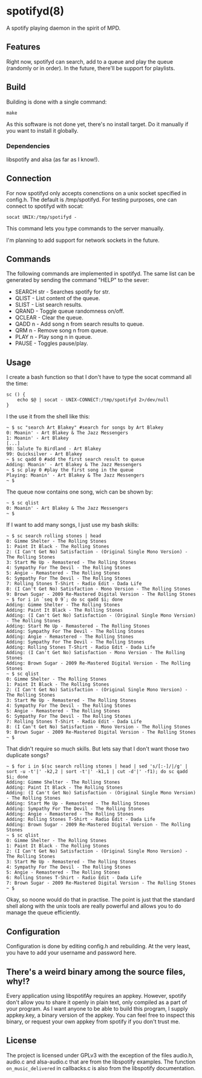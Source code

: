 # spotifyd(8)
A spotify playing daemon in the spirit of MPD.

## Features
Right now, spotifyd can search, add to a queue and play the queue
(randomly or in order). In the future, there'll be support for playlists.

## Build
Building is done with a single command:
```
make
```
As this software is not done yet, there's no install target. Do it
manually if you want to install it globally.

### Dependencies
libspotify and alsa (as far as I know!).

## Connection
For now spotifyd only accepts conenctions on a unix socket
specified in config.h. The default is /tmp/spotifyd. For
testing purposes, one can connect to spotifyd with socat:
```
socat UNIX:/tmp/spotifyd -
```
This command lets you type commands to the server manually.

I'm planning to add support for network sockets in the future.

## Commands
The following commands are implemented in spotifyd. The same 
list can be generated by sending the command "HELP" to the sever:
* SEARCH str - Searches spotify for str.
* QLIST      - List content of the queue.
* SLIST      - List search results.
* QRAND      - Toggle queue randomness on/off.
* QCLEAR     - Clear the queue.
* QADD n     - Add song n from search results to queue.
* QRM n      - Remove song n from queue.
* PLAY n     - Play song n in queue.
* PAUSE      - Toggles pause/play.

## Usage
I create a bash function so that I don't have to type the socat command
all the time:
```
sc () {
	echo $@ | socat - UNIX-CONNECT:/tmp/spotifyd 2>/dev/null
}
```

I the use it from the shell like this:
```
~ $ sc "search Art Blakey" #search for songs by Art Blakey
0: Moanin' - Art Blakey & The Jazz Messengers
1: Moanin' - Art Blakey
[...]
98: Salute To Birdland - Art Blakey
99: Quicksilver - Art Blakey
~ $ sc qadd 0 #add the first search result to queue
Adding: Moanin' - Art Blakey & The Jazz Messengers
~ $ sc play 0 #play the first song in the queue
Playing: Moanin' - Art Blakey & The Jazz Messengers
~ $ 
```
The queue now contains one song, wich can be shown by:
```
~ $ sc qlist
0: Moanin' - Art Blakey & The Jazz Messengers
~ $ 
```
If I want to add many songs, I just use my bash skills:
```
~ $ sc search rolling stones | head
0: Gimme Shelter - The Rolling Stones
1: Paint It Black - The Rolling Stones
2: (I Can't Get No) Satisfaction - (Original Single Mono Version) - The Rolling Stones
3: Start Me Up - Remastered - The Rolling Stones
4: Sympathy For The Devil - The Rolling Stones
5: Angie - Remastered - The Rolling Stones
6: Sympathy For The Devil - The Rolling Stones
7: Rolling Stones T-Shirt - Radio Edit - Dada Life
8: (I Can't Get No) Satisfaction - Mono Version - The Rolling Stones
9: Brown Sugar - 2009 Re-Mastered Digital Version - The Rolling Stones
~ $ for i in `seq 0 9`; do sc qadd $i; done
Adding: Gimme Shelter - The Rolling Stones
Adding: Paint It Black - The Rolling Stones
Adding: (I Can't Get No) Satisfaction - (Original Single Mono Version) - The Rolling Stones
Adding: Start Me Up - Remastered - The Rolling Stones
Adding: Sympathy For The Devil - The Rolling Stones
Adding: Angie - Remastered - The Rolling Stones
Adding: Sympathy For The Devil - The Rolling Stones
Adding: Rolling Stones T-Shirt - Radio Edit - Dada Life
Adding: (I Can't Get No) Satisfaction - Mono Version - The Rolling Stones
Adding: Brown Sugar - 2009 Re-Mastered Digital Version - The Rolling Stones
~ $ sc qlist
0: Gimme Shelter - The Rolling Stones
1: Paint It Black - The Rolling Stones
2: (I Can't Get No) Satisfaction - (Original Single Mono Version) - The Rolling Stones
3: Start Me Up - Remastered - The Rolling Stones
4: Sympathy For The Devil - The Rolling Stones
5: Angie - Remastered - The Rolling Stones
6: Sympathy For The Devil - The Rolling Stones
7: Rolling Stones T-Shirt - Radio Edit - Dada Life
8: (I Can't Get No) Satisfaction - Mono Version - The Rolling Stones
9: Brown Sugar - 2009 Re-Mastered Digital Version - The Rolling Stones
~ $ 
```
That didn't require so much skills. But lets say that
I don't want those two duplicate songs?
```
~ $ for i in $(sc search rolling stones | head | sed 's/[:-]/|/g' | sort -u -t'|' -k2,2 | sort -t'|' -k1,1 | cut -d'|' -f1); do sc qadd $i; done
Adding: Gimme Shelter - The Rolling Stones
Adding: Paint It Black - The Rolling Stones
Adding: (I Can't Get No) Satisfaction - (Original Single Mono Version) - The Rolling Stones
Adding: Start Me Up - Remastered - The Rolling Stones
Adding: Sympathy For The Devil - The Rolling Stones
Adding: Angie - Remastered - The Rolling Stones
Adding: Rolling Stones T-Shirt - Radio Edit - Dada Life
Adding: Brown Sugar - 2009 Re-Mastered Digital Version - The Rolling Stones
~ $ sc qlist
0: Gimme Shelter - The Rolling Stones
1: Paint It Black - The Rolling Stones
2: (I Can't Get No) Satisfaction - (Original Single Mono Version) - The Rolling Stones
3: Start Me Up - Remastered - The Rolling Stones
4: Sympathy For The Devil - The Rolling Stones
5: Angie - Remastered - The Rolling Stones
6: Rolling Stones T-Shirt - Radio Edit - Dada Life
7: Brown Sugar - 2009 Re-Mastered Digital Version - The Rolling Stones
~ $ 
```
Okay, so noone would do that in practise. The point is just that
the standard shell along with the unix tools are really powerful
and allows you to do manage the queue efficiently.

## Configuration
Configuration is done by editing config.h and rebuilding.
At the very least, you have to add your username and password here.

## There's a weird binary among the source files, why!?
Every application using libspotifAy requires an appkey.
However, spotify don't allow you to share it openly in plain text,
only compiled as a part of your program. As I want anyone to be 
able to build this program, I supply appkey.key, a binary version
of the appkey. You can feel free to inspect this binary, or request
your own appkey from spotify if you don't trust me.

## License
The project is licensed under GPLv3 with the exception of the files audio.h,
audio.c and alsa-audio.c that are from the libspotify examples. The function
`on_music_delivered` in callbacks.c is also from the libspotify documentation.

